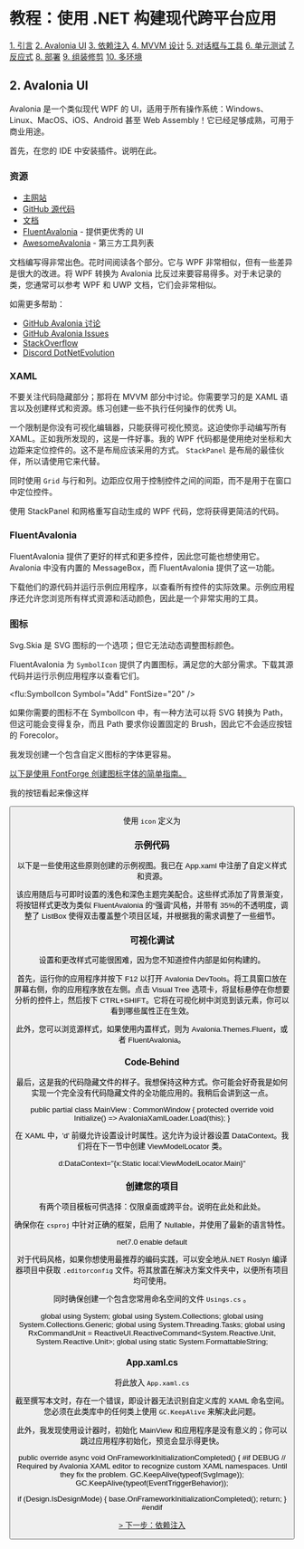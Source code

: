 教程：使用 .NET 构建现代跨平台应用
====================

[1\. 引言](README.md)
[2\. Avalonia UI](2_Avalonia.md)
[3\. 依赖注入](3_DependencyInjection.md)
[4\. MVVM 设计](4_MVVM.md)
[5\. 对话框与工具](5_DialogsTools.md)
[6\. 单元测试](6_UnitTesting.md)
[7\. 反应式](7_Reactive.md)
[8\. 部署](8_Deployment.md)
[9\. 组装修剪](9_AssemblyTrimming.md)
[10\. 多环境](10_MultipleEnvironments.md)

2\. Avalonia UI
---------------

Avalonia 是一个类似现代 WPF 的 UI，适用于所有操作系统：Windows、Linux、MacOS、iOS、Android 甚至 Web Assembly！它已经足够成熟，可用于商业用途。

首先，在您的 IDE 中安装插件。说明在此。

### 资源

*   [主网站](https://avaloniaui.net/)
*   [GitHub 源代码](https://github.com/AvaloniaUI/Avalonia)
*   [文档](https://docs.avaloniaui.net/)
* [FluentAvalonia](https://github.com/amwx/FluentAvalonia) - 提供更优秀的 UI  
* [AwesomeAvalonia](https://github.com/AvaloniaCommunity/awesome-avalonia) - 第三方工具列表  

文档编写得非常出色。花时间阅读各个部分。它与 WPF 非常相似，但有一些差异是很大的改进。将 WPF 转换为 Avalonia 比反过来要容易得多。对于未记录的类，您通常可以参考 WPF 和 UWP 文档，它们会非常相似。

如需更多帮助：

*   [GitHub Avalonia 讨论](https://github.com/AvaloniaUI/Avalonia/discussions)
*   [GitHub Avalonia Issues](https://github.com/AvaloniaUI/Avalonia/issues)
*   [StackOverflow](https://stackoverflow.com/)
*   [Discord DotNetEvolution](https://discord.com/invite/HSuhTyG)

### XAML

不要关注代码隐藏部分；那将在 MVVM 部分中讨论。你需要学习的是 XAML 语言以及创建样式和资源。练习创建一些不执行任何操作的优秀 UI。

一个限制是你没有可视化编辑器，只能获得可视化预览。这迫使你手动编写所有 XAML。正如我所发现的，这是一件好事。我的 WPF 代码都是使用绝对坐标和大边距来定位控件的。这不是布局应该采用的方式。 `StackPanel` 是布局的最佳伙伴，所以请使用它来代替。

同时使用 `Grid` 与行和列。边距应仅用于控制控件之间的间距，而不是用于在窗口中定位控件。

<Grid Margin="10,6,10,10" ColumnDefinitions="150,*" RowDefinitions="*,40">


使用 StackPanel 和网格重写自动生成的 WPF 代码，您将获得更简洁的代码。

### FluentAvalonia

FluentAvalonia 提供了更好的样式和更多控件，因此您可能也想使用它。Avalonia 中没有内置的 MessageBox，而 FluentAvalonia 提供了这一功能。

下载他们的源代码并运行示例应用程序，以查看所有控件的实际效果。示例应用程序还允许您浏览所有样式资源和活动颜色，因此是一个非常实用的工具。

### 图标

Svg.Skia 是 SVG 图标的一个选项；但它无法动态调整图标颜色。

FluentAvalonia 为 `SymbolIcon` 提供了内置图标，满足您的大部分需求。下载其源代码并运行示例应用程序以查看它们。

<flu:SymbolIcon Symbol="Add" FontSize="20" />


如果你需要的图标不在 SymbolIcon 中，有一种方法可以将 SVG 转换为 Path，但这可能会变得复杂，而且 Path 要求你设置固定的 Brush，因此它不会适应按钮的 Forecolor。

我发现创建一个包含自定义图标的字体更容易。

[以下是使用 FontForge 创建图标字体的简单指南。](https://mohammedraji.github.io/posts/The-Definitive-guide-to-create-an-icon-font/)

我的按钮看起来像这样

<Button Classes="icon" Width="35" Content="I" />


使用 `icon` 定义为

<Style Selector="Button.icon">
<Setter Property="FontFamily" Value="avares://Common.Avalonia.App/Styles/Icons.otf#" />
<Setter Property="FontSize" Value="17" />
</Style>


### 示例代码

以下是一些使用这些原则创建的示例视图。我已在 App.xaml 中注册了自定义样式和资源。

该应用随后与可即时设置的浅色和深色主题完美配合。这些样式添加了背景渐变，将按钮样式更改为类似 FluentAvalonia 的“强调”风格，并带有 35%的不透明度，调整了 ListBox 使得双击覆盖整个项目区域，并根据我的需求调整了一些细节。

### 可视化调试

设置和更改样式可能很困难，因为您不知道控件内部是如何构建的。

首先，运行你的应用程序并按下 F12 以打开 Avalonia DevTools。将工具窗口放在屏幕右侧，你的应用程序放在左侧。点击 Visual Tree 选项卡，将鼠标悬停在你想要分析的控件上，然后按下 CTRL+SHIFT。它将在可视化树中浏览到该元素，你可以看到哪些属性正在生效。

此外，您可以浏览源样式，如果使用内置样式，则为 Avalonia.Themes.Fluent，或者 FluentAvalonia。

### Code-Behind

最后，这是我的代码隐藏文件的样子。我想保持这种方式。你可能会好奇我是如何实现一个完全没有代码隐藏文件的全功能应用的。我稍后会讲到这一点。

public partial class MainView : CommonWindow<MainViewModel>
{
protected override void Initialize() => AvaloniaXamlLoader.Load(this);
}


在 XAML 中，'d' 前缀允许设置设计时属性。这允许为设计器设置 DataContext。我们将在下一节中创建 ViewModelLocator 类。

d:DataContext="{x:Static local:ViewModelLocator.Main}"


### 创建您的项目

有两个项目模板可供选择：仅限桌面或跨平台。说明在此处和此处。

确保你在 `csproj` 中针对正确的框架，启用了 Nullable，并使用了最新的语言特性。

<TargetFramework>net7.0</TargetFramework>
<Nullable>enable</Nullable>
<LangVersion>default</LangVersion>


对于代码风格，如果你想使用最推荐的编码实践，可以安全地从.NET Roslyn 编译器项目中获取 `.editorconfig` 文件。将其放置在解决方案文件夹中，以便所有项目均可使用。

同时确保创建一个包含您常用命名空间的文件 `Usings.cs` 。

global using System;
global using System.Collections;
global using System.Collections.Generic;
global using System.Threading.Tasks;
global using RxCommandUnit = ReactiveUI.ReactiveCommand<System.Reactive.Unit, System.Reactive.Unit>;
global using static System.FormattableString;


### App.xaml.cs

将此放入 `App.xaml.cs`

截至撰写本文时，存在一个错误，即设计器无法识别自定义库的 XAML 命名空间。您必须在此类库中的任何类上使用 `GC.KeepAlive` 来解决此问题。

此外，我发现使用设计器时，初始化 MainView 和应用程序是没有意义的；你可以跳过应用程序初始化，预览会显示得更快。

public override async void OnFrameworkInitializationCompleted()
{
#if DEBUG
// Required by Avalonia XAML editor to recognize custom XAML namespaces. Until they fix the problem.
GC.KeepAlive(typeof(SvgImage));
GC.KeepAlive(typeof(EventTriggerBehavior));

if (Design.IsDesignMode)
{
base.OnFrameworkInitializationCompleted();
return;
}
#endif


[\> 下一步：依赖注入](3_DependencyInjection.md)

